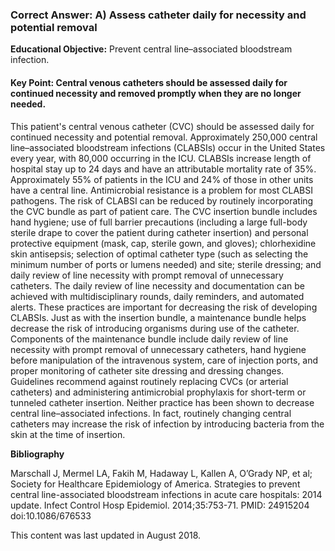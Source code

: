 
### Correct Answer: A) Assess catheter daily for necessity and potential removal 

**Educational Objective:** Prevent central line–associated bloodstream infection.

#### **Key Point:** Central venous catheters should be assessed daily for continued necessity and removed promptly when they are no longer needed.

This patient's central venous catheter (CVC) should be assessed daily for continued necessity and potential removal. Approximately 250,000 central line–associated bloodstream infections (CLABSIs) occur in the United States every year, with 80,000 occurring in the ICU. CLABSIs increase length of hospital stay up to 24 days and have an attributable mortality rate of 35%. Approximately 55% of patients in the ICU and 24% of those in other units have a central line. Antimicrobial resistance is a problem for most CLABSI pathogens. The risk of CLABSI can be reduced by routinely incorporating the CVC bundle as part of patient care. The CVC insertion bundle includes hand hygiene; use of full barrier precautions (including a large full-body sterile drape to cover the patient during catheter insertion) and personal protective equipment (mask, cap, sterile gown, and gloves); chlorhexidine skin antisepsis; selection of optimal catheter type (such as selecting the minimum number of ports or lumens needed) and site; sterile dressing; and daily review of line necessity with prompt removal of unnecessary catheters. The daily review of line necessity and documentation can be achieved with multidisciplinary rounds, daily reminders, and automated alerts. These practices are important for decreasing the risk of developing CLABSIs. Just as with the insertion bundle, a maintenance bundle helps decrease the risk of introducing organisms during use of the catheter. Components of the maintenance bundle include daily review of line necessity with prompt removal of unnecessary catheters, hand hygiene before manipulation of the intravenous system, care of injection ports, and proper monitoring of catheter site dressing and dressing changes.
Guidelines recommend against routinely replacing CVCs (or arterial catheters) and administering antimicrobial prophylaxis for short-term or tunneled catheter insertion. Neither practice has been shown to decrease central line–associated infections. In fact, routinely changing central catheters may increase the risk of infection by introducing bacteria from the skin at the time of insertion.

**Bibliography**

Marschall J, Mermel LA, Fakih M, Hadaway L, Kallen A, O’Grady NP, et al; Society for Healthcare Epidemiology of America. Strategies to prevent central line-associated bloodstream infections in acute care hospitals: 2014 update. Infect Control Hosp Epidemiol. 2014;35:753-71. PMID: 24915204 doi:10.1086/676533

This content was last updated in August 2018.